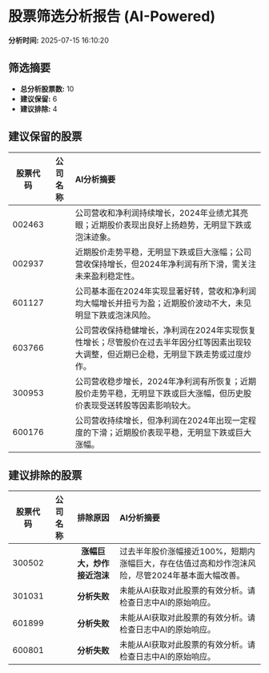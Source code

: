 # 股票筛选分析报告 (AI-Powered)

**分析时间:** 2025-07-15 16:10:20

## 筛选摘要

- **总分析股票数:** 10
- **建议保留:** 6
- **建议排除:** 4

## 建议保留的股票

| 股票代码 | 公司名称 | AI分析摘要 |
|:---:|:---:|:---|
| 002463 |  | 公司营收和净利润持续增长，2024年业绩尤其亮眼；近期股价表现出良好上扬趋势，无明显下跌或泡沫迹象。 |
| 002937 |  | 近期股价走势平稳，无明显下跌或巨大涨幅；公司营收保持增长，但2024年净利润有所下滑，需关注未来盈利稳定性。 |
| 601127 |  | 公司基本面在2024年实现显著好转，营收和净利润均大幅增长并扭亏为盈；近期股价波动不大，未见明显下跌或泡沫风险。 |
| 603766 |  | 公司营收保持稳健增长，净利润在2024年实现恢复性增长；尽管股价在过去半年因分红等因素出现较大调整，但近期已企稳，无明显下跌走势或过度炒作。 |
| 300953 |  | 公司营收稳步增长，2024年净利润有所恢复；近期股价走势平稳，无明显下跌或巨大涨幅，但历史股价表现受送转股等因素影响较大。 |
| 600176 |  | 公司营收持续增长，但净利润在2024年出现一定程度的下滑；近期股价表现平稳，无明显下跌或巨大涨幅。 |

## 建议排除的股票

| 股票代码 | 公司名称 | 排除原因 | AI分析摘要 |
|:---:|:---:|:---:|:---|
| 300502 |  | **涨幅巨大，炒作接近泡沫** | 过去半年股价涨幅接近100%，短期内涨幅巨大，存在估值过高和炒作泡沫风险，尽管2024年基本面大幅改善。 |
| 301031 |  | **分析失败** | 未能从AI获取对此股票的有效分析。请检查日志中AI的原始响应。 |
| 601899 |  | **分析失败** | 未能从AI获取对此股票的有效分析。请检查日志中AI的原始响应。 |
| 600801 |  | **分析失败** | 未能从AI获取对此股票的有效分析。请检查日志中AI的原始响应。 |
